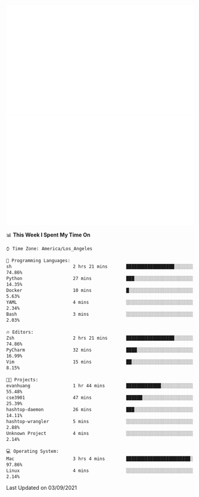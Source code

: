 <a href="https://github.com/jstrieb/github-stats">
 
![](https://github.com/evanhuang117/github-stats/blob/master/generated/overview.svg)
![](https://github.com/evanhuang117/github-stats/blob/master/generated/languages.svg)

</a>

<!--START_SECTION:waka-->
📊 **This Week I Spent My Time On** 

```text
⌚︎ Time Zone: America/Los_Angeles

💬 Programming Languages: 
sh                       2 hrs 21 mins       ██████████████████░░░░░░░   74.86% 
Python                   27 mins             ███░░░░░░░░░░░░░░░░░░░░░░   14.35% 
Docker                   10 mins             █░░░░░░░░░░░░░░░░░░░░░░░░   5.63% 
YAML                     4 mins              ░░░░░░░░░░░░░░░░░░░░░░░░░   2.34% 
Bash                     3 mins              ░░░░░░░░░░░░░░░░░░░░░░░░░   2.03%

🔥 Editors: 
Zsh                      2 hrs 21 mins       ██████████████████░░░░░░░   74.86% 
PyCharm                  32 mins             ████░░░░░░░░░░░░░░░░░░░░░   16.99% 
Vim                      15 mins             ██░░░░░░░░░░░░░░░░░░░░░░░   8.15%

🐱‍💻 Projects: 
evanhuang                1 hr 44 mins        █████████████░░░░░░░░░░░░   55.48% 
cse3901                  47 mins             ██████░░░░░░░░░░░░░░░░░░░   25.39% 
hashtop-daemon           26 mins             ███░░░░░░░░░░░░░░░░░░░░░░   14.11% 
hashtop-wrangler         5 mins              ░░░░░░░░░░░░░░░░░░░░░░░░░   2.88% 
Unknown Project          4 mins              ░░░░░░░░░░░░░░░░░░░░░░░░░   2.14%

💻 Operating System: 
Mac                      3 hrs 4 mins        ████████████████████████░   97.86% 
Linux                    4 mins              ░░░░░░░░░░░░░░░░░░░░░░░░░   2.14%

```


 Last Updated on 03/09/2021
<!--END_SECTION:waka-->
